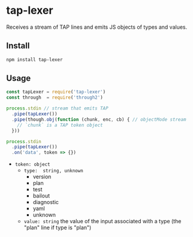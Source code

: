 # tap-lexer

Receives a stream of TAP lines and emits JS objects of types and values.

## Install

```sh
npm install tap-lexer
```

## Usage

```js
const tapLexer = require('tap-lexer')
const through  = require('through2')

process.stdin // stream that emits TAP
  .pipe(tapLexer())
  .pipe(though.obj(function (chunk, enc, cb) { // objectMode stream
    // `chunk` is a TAP token object
  }))

process.stdin
  .pipe(tapLexer())
  .on('data', token => {})

```

- `token: object`
  - `type:  string, unknown`
    - version
    - plan
    - test
    - bailout
    - diagnostic
    - yaml
    - unknown
  - `value: string` the value of the input associated with a type (the "plan" line if type is "plan")
